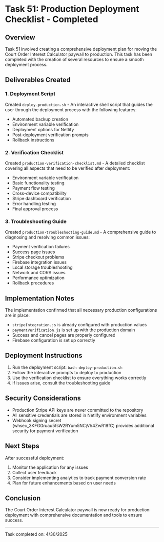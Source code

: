 # Task 51: Production Deployment Checklist - Completed

## Overview
Task 51 involved creating a comprehensive deployment plan for moving the Court Order Interest Calculator paywall to production. This task has been completed with the creation of several resources to ensure a smooth deployment process.

## Deliverables Created

### 1. Deployment Script
Created `deploy-production.sh` - An interactive shell script that guides the user through the deployment process with the following features:
- Automated backup creation
- Environment variable verification
- Deployment options for Netlify
- Post-deployment verification prompts
- Rollback instructions

### 2. Verification Checklist
Created `production-verification-checklist.md` - A detailed checklist covering all aspects that need to be verified after deployment:
- Environment variable verification
- Basic functionality testing
- Payment flow testing
- Cross-device compatibility
- Stripe dashboard verification
- Error handling testing
- Final approval process

### 3. Troubleshooting Guide
Created `production-troubleshooting-guide.md` - A comprehensive guide to diagnosing and resolving common issues:
- Payment verification failures
- Success page issues
- Stripe checkout problems
- Firebase integration issues
- Local storage troubleshooting
- Network and CORS issues
- Performance optimization
- Rollback procedures

## Implementation Notes

The implementation confirmed that all necessary production configurations are in place:

- `stripeIntegration.js` is already configured with production values
- `paymentVerification.js` is set up with the production domain
- Success and cancel pages are properly configured
- Firebase configuration is set up correctly

## Deployment Instructions

1. Run the deployment script: `bash deploy-production.sh`
2. Follow the interactive prompts to deploy to production
3. Use the verification checklist to ensure everything works correctly
4. If issues arise, consult the troubleshooting guide

## Security Considerations

- Production Stripe API keys are never committed to the repository
- All sensitive credentials are stored in Netlify environment variables
- Webhook signing secret (whsec_3KFGGruau5fsW2RYum5NCjVh4ZwR18fC) provides additional security for payment verification

## Next Steps

After successful deployment:
1. Monitor the application for any issues
2. Collect user feedback
3. Consider implementing analytics to track payment conversion rate
4. Plan for future enhancements based on user needs

## Conclusion

The Court Order Interest Calculator paywall is now ready for production deployment with comprehensive documentation and tools to ensure success.

---

Task completed on: 4/30/2025
